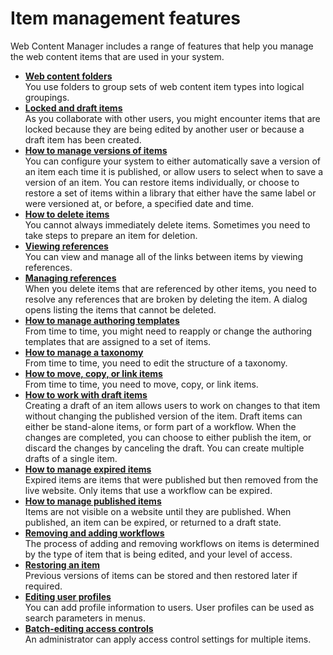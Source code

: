 # Item management features



Web Content Manager includes a range of features that help you manage the web content items that are used in your system.

-   **[Web content folders](wcm_dev_folders.md)**  
You use folders to group sets of web content item types into logical groupings.
-   **[Locked and draft items](wcm_managing_item_locks.md)**  
As you collaborate with other users, you might encounter items that are locked because they are being edited by another user or because a draft item has been created.
-   **[How to manage versions of items](wcm_managing_versions.md)**  
You can configure your system to either automatically save a version of an item each time it is published, or allow users to select when to save a version of an item. You can restore items individually, or choose to restore a set of items within a library that either have the same label or were versioned at, or before, a specified date and time.
-   **[How to delete items](wcm_managing_deleting.md)**  
You cannot always immediately delete items. Sometimes you need to take steps to prepare an item for deletion.
-   **[Viewing references](wcm_managing_viewing_references.md)**  
You can view and manage all of the links between items by viewing references.
-   **[Managing references](wcm_managing_references.md)**  
When you delete items that are referenced by other items, you need to resolve any references that are broken by deleting the item. A dialog opens listing the items that cannot be deleted.
-   **[How to manage authoring templates](../item_management_features/howto_manage_auth_templates/index.md)**  
From time to time, you might need to reapply or change the authoring templates that are assigned to a set of items.
-   **[How to manage a taxonomy](../item_management_features/howto_manage_taxonomy/index.md)**  
From time to time, you need to edit the structure of a taxonomy.
-   **[How to move, copy, or link items](../item_management_features/howto_move_copy_link_items/index.md)**  
From time to time, you need to move, copy, or link items.
-   **[How to work with draft items](wcm_dev_drafts.md)**  
Creating a draft of an item allows users to work on changes to that item without changing the published version of the item. Draft items can either be stand-alone items, or form part of a workflow. When the changes are completed, you can choose to either publish the item, or discard the changes by canceling the draft. You can create multiple drafts of a single item.
-   **[How to manage expired items](wcm_dev_expired_items.md)**  
Expired items are items that were published but then removed from the live website. Only items that use a workflow can be expired.
-   **[How to manage published items](wcm_dev_published_items.md)**  
Items are not visible on a website until they are published. When published, an item can be expired, or returned to a draft state.
-   **[Removing and adding workflows](wcm_managing_workflows_remove.md)**  
The process of adding and removing workflows on items is determined by the type of item that is being edited, and your level of access.
-   **[Restoring an item](wcm_managing_versions_working.md)**  
Previous versions of items can be stored and then restored later if required.
-   **[Editing user profiles](wcm_dev_profiling_users.md)**  
You can add profile information to users. User profiles can be used as search parameters in menus.
-   **[Batch-editing access controls](wcm_security_items_batch-edit.md)**  
An administrator can apply access control settings for multiple items.

